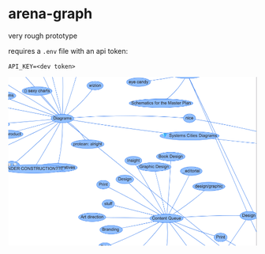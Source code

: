# arena-graph

very rough prototype 

requires a `.env` file with an api token:
```
API_KEY=<dev token>

```

![](example.png)
